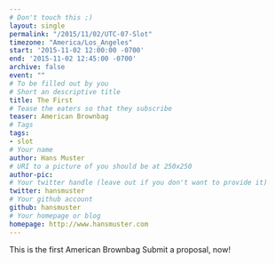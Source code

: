 ```yaml
---
# Don't touch this ;)
layout: single
permalink: "/2015/11/02/UTC-07-Slot"
timezone: "America/Los_Angeles"
start: '2015-11-02 12:00:00 -0700'
end: '2015-11-02 12:45:00 -0700'
archive: false
event: ""
# To be filled out by you
# Short an descriptive title
title: The First
# Tease the eaters so that they subscribe
teaser: American Brownbag
# Tags
tags:
- slot
# Your name
author: Hans Muster
# URI to a picture of you should be at 250x250
author-pic:
# Your twitter handle (leave out if you don't want to provide it)
twitter: hansmuster
# Your github account
github: hansmuster
# Your homepage or blog
homepage: http://www.hansmuster.com
---
```

This is the first American Brownbag Submit a proposal, now!
